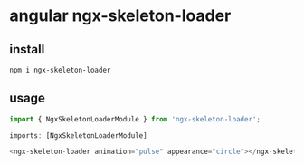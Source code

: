 # angular ngx-skeleton-loader

## install

```sh
npm i ngx-skeleton-loader
```

## usage

```ts
import { NgxSkeletonLoaderModule } from 'ngx-skeleton-loader';

imports: [NgxSkeletonLoaderModule]

<ngx-skeleton-loader animation="pulse" appearance="circle"></ngx-skeleton-loader>
```
